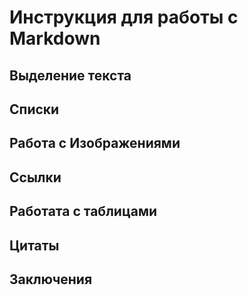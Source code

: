 # Инструкция для работы с Markdown

## Выделение текста

##  Списки

## Работа с Изображениями

## Ссылки

## Работата с таблицами

## Цитаты

## Заключения